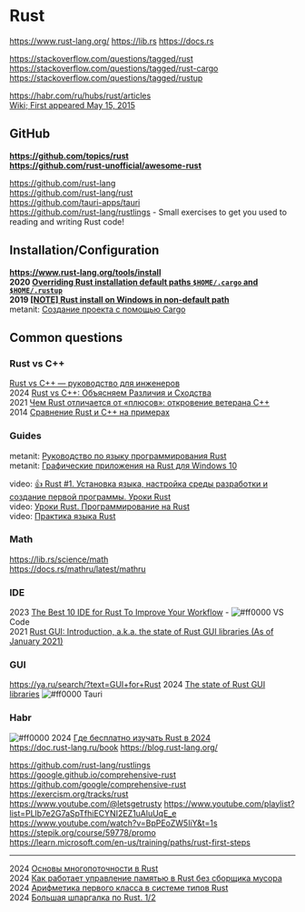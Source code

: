 # Rust
https://www.rust-lang.org/
https://lib.rs
https://docs.rs

https://stackoverflow.com/questions/tagged/rust              
https://stackoverflow.com/questions/tagged/rust-cargo                
https://stackoverflow.com/questions/tagged/rustup              

https://habr.com/ru/hubs/rust/articles                        
[Wiki; First appeared	May 15, 2015](https://en.wikipedia.org/wiki/Rust_(programming_language))                

## GitHub            
**https://github.com/topics/rust**             
**https://github.com/rust-unofficial/awesome-rust**                        

https://github.com/rust-lang               
https://github.com/rust-lang/rust                   
https://github.com/tauri-apps/tauri                           
https://github.com/rust-lang/rustlings -  Small exercises to get you used to reading and writing Rust code!                 

## Installation/Configuration                    
**https://www.rust-lang.org/tools/install**                                  
**2020 [Overriding Rust installation default paths `$HOME/.cargo` and `$HOME/.rustup`](https://stackoverflow.com/questions/57765424/overriding-rust-installation-default-paths-home-cargo-and-home-rustup)**                    
**2019 [[NOTE] Rust install on Windows in non-default path](https://blog.keithkim.com/2019/12/note-rust-install-on-windows-in-non.html)**          
metanit: [Создание проекта с помощью Cargo](https://metanit.com/rust/tutorial/9.1.php)         

## Common questions
### Rust vs C++
[Rust vs C++ — руководство для инженеров](https://itanddigital.ru/bloghrconsulting/tpost/5u6uxrp4l1-rust-vs-c-rukovodstvo-dlya-inzhenerov)                
2024 [Rust vs C++: Объясняем Различия и Сходства](https://ru.bitdegree.org/rukovodstvo/rust-vs-cplusplus/)                
2021 [Чем Rust отличается от «плюсов»: откровение ветерана С++](https://skillbox.ru/media/code/chem-rust-luchshe-plyusov/)          
2014 [Сравнение Rust и С++ на примерах](https://habr.com/ru/articles/225003/)                


### Guides
metanit: [Руководство по языку программирования Rust](https://metanit.com/rust/tutorial/)          
metanit: [Графические приложения на Rust для Windows 10](https://metanit.com/rust/windows/1.1.php)               

video: [👍 Rust #1. Установка языка, настройка среды разработки и создание первой программы. Уроки Rust](https://www.youtube.com/watch?v=Vt4CfEWYuKQ)        
video: [Уроки Rust. Программирование на Rust](https://www.youtube.com/watch?v=Vt4CfEWYuKQ&list=PLgG7lPwNdp556iIin-9eaJLlu7HL6YFv0)         
video: [Практика языка Rust](https://www.youtube.com/watch?v=Jj260tvle9A&list=PLgG7lPwNdp549XTbALX0yqZY0u0MRPPtX)           

### Math
https://lib.rs/science/math                           
https://docs.rs/mathru/latest/mathru                        


### IDE
2023 [The Best 10 IDE for Rust To Improve Your Workflow](https://tms-outsource.com/blog/posts/best-ide-for-rust/) - ![#ff0000](https://placehold.co/15x15/ff0000/ff0000.png) VS Code     
2021 [Rust GUI: Introduction, a.k.a. the state of Rust GUI libraries (As of January 2021)](https://dev.to/davidedelpapa/rust-gui-introduction-a-k-a-the-state-of-rust-gui-libraries-as-of-january-2021-40gl)         

### GUI
https://ya.ru/search/?text=GUI+for+Rust
2024 [The state of Rust GUI libraries](https://blog.logrocket.com/state-rust-gui-libraries)   ![#ff0000](https://placehold.co/15x15/ff0000/ff0000.png) Tauri

### Habr 
![#ff0000](https://placehold.co/15x15/ff0000/ff0000.png) 2024 [Где бесплатно изучать Rust в 2024](https://habr.com/ru/articles/786176/)                                            
https://doc.rust-lang.ru/book
https://blog.rust-lang.org/

https://github.com/rust-lang/rustlings           
https://google.github.io/comprehensive-rust            https://github.com/google/comprehensive-rust                     
https://exercism.org/tracks/rust              
https://www.youtube.com/@letsgetrusty    https://www.youtube.com/playlist?list=PLlb7e2G7aSpTfhiECYNI2EZ1uAluUqE_e       https://www.youtube.com/watch?v=BpPEoZW5IiY&t=1s                                
https://stepik.org/course/59778/promo   
https://learn.microsoft.com/en-us/training/paths/rust-first-steps                                   

- - - -

2024 [Основы многопоточности в Rust](https://habr.com/ru/companies/otus/articles/788466/)             
2024 [Как работает управление памятью в Rust без сборщика мусора](https://habr.com/ru/hubs/rust/articles/)            
2024 [Арифметика первого класса в системе типов Rust](https://habr.com/ru/companies/ruvds/articles/787008/)               
2024 [Большая шпаргалка по Rust. 1/2](https://habr.com/ru/companies/timeweb/articles/785096/)             




